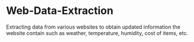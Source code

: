 # Web-Data-Extraction
Extracting data from various websites to obtain updated information the website contain such as weather, temperature, humidity, cost of items, etc.

